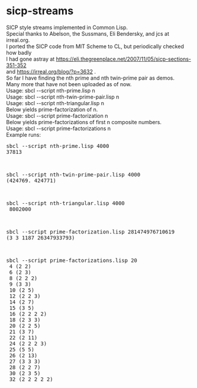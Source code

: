 # sicp-streams
SICP style streams implemented in Common Lisp.<br>
Special thanks to Abelson, the Sussmans, Eli Bendersky, and jcs at irreal.org.<br>
I ported the SICP code from MIT Scheme to CL, but periodically checked how badly<br>
I had gone astray at https://eli.thegreenplace.net/2007/11/05/sicp-sections-351-352<br>
and https://irreal.org/blog/?p=3632 .<br>
So far I have finding the nth prime and nth twin-prime pair as demos.<br>
Many more that have not been uploaded as of now.<br>
Usage: sbcl --script nth-prime.lisp n<br>
Usage: sbcl --script nth-twin-prime-pair.lisp n<br>
Usage: sbcl --script nth-triangular.lisp n<br>
Below yields prime-factorization of n.<br>
Usage: sbcl --script prime-factorization n<br>
Below yields prime-factorizations of first n composite numbers.<br>
Usage: sbcl --script prime-factorizations n<br>
Example runs:
<pre>
sbcl --script nth-prime.lisp 4000
37813
</pre>
<br>
<pre>
sbcl --script nth-twin-prime-pair.lisp 4000
(424769. 424771)
</pre>
<br>
<pre>
sbcl --script nth-triangular.lisp 4000
 8002000
</pre>
<br>
<pre>
sbcl --script prime-factorization.lisp 281474976710619
(3 3 1187 26347933793)
</pre>
<br>
<pre>
sbcl --script prime-factorizations.lisp 20
 4 (2 2)
 6 (2 3)
 8 (2 2 2)
 9 (3 3)
 10 (2 5)
 12 (2 2 3)
 14 (2 7)
 15 (3 5)
 16 (2 2 2 2)
 18 (2 3 3)
 20 (2 2 5)
 21 (3 7)
 22 (2 11)
 24 (2 2 2 3)
 25 (5 5)
 26 (2 13)
 27 (3 3 3)
 28 (2 2 7)
 30 (2 3 5)
 32 (2 2 2 2 2)
</pre>
